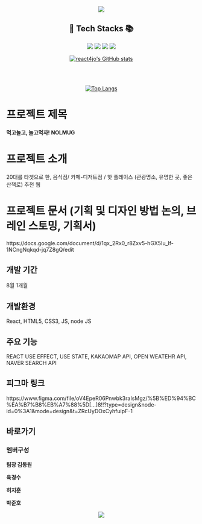 <div align='center'>
 <img src="https://capsule-render.vercel.app/api?type=waving&color=auto&height=250&section=header&text=4조-놀고먹조%20리액트&fontSize=80" />



<H2 align='center'>🧶 Tech Stacks 📚</H2>

<img src="https://img.shields.io/badge/React-009966?style=flat&logo=react&logoColor=white"/>
<img src="https://img.shields.io/badge/JavaScript-007396?style=flat&logo=JavaScript&logoColor=white"/>
<img src="https://img.shields.io/badge/HTML5-E34F26?style=flat&logo=HTML5&logoColor=white"/>
<img src="https://img.shields.io/badge/CSS3-1572B6?style=flat&logo=CSS3&logoColor=white" />
</div>



<div align='center'>
 
[![react4jo's GitHub stats](https://github-readme-stats.vercel.app/api?username=stemisruler)](https://github.com/stemisruler/github-readme-stats)
 
 <br>
 <br>
 
 [![Top Langs](https://github-readme-stats.vercel.app/api/top-langs/?username=stemisruler)](https://github.com/stemisruler/github-readme-stats)
</div>

 
<h1>프로젝트 제목</h1>
<b>먹고놀고, 놀고먹자! NOLMUG</b>


<h1>프로젝트 소개</h1>
20대를 타겟으로 한, 음식점/ 카페-디저트점 / 핫 플레이스 (관광명소, 유명한 곳, 좋은 산책로) 추천 웹


<h1>프로젝트 문서 (기획 및 디자인 방법 논의, 브레인 스토밍, 기획서)</h1>
https://docs.google.com/document/d/1qx_2Rx0_r8Zxv5-hGX5Iu_If-1NCngNqkqd-jq7Z8gQ/edit


<h2>개발 기간</h2>
8월 1개월


<h2>개발환경</h2>
React, HTML5, CSS3, JS, node JS


<h2>주요 기능</h2>
REACT USE EFFECT, USE STATE, KAKAOMAP API, OPEN WEATEHR API, NAVER SEARCH API

<h2>피그마 링크</h2>
https://www.figma.com/file/oV4EpeR06Pnwbk3raIsMgz/%5B%ED%94%BC%EA%B7%B8%EB%A7%88%5D[…]8!!?type=design&node-id=0%3A1&mode=design&t=ZRcUyDOxCyhfuipF-1

<h2>바로가기</h2>


<h3>멤버구성</h3>

<b>팀장 김동원</b>

<b>육경수</b>

<b>허지훈</b>

<b>박준호</b>

<div align='center'>
 <img src="https://capsule-render.vercel.app/api?type=waving&color=auto&height=250&section=footer" />
</div>

